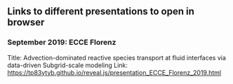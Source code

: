 ## Links to different presentations to open in browser

### September 2019: ECCE Florenz
Title: Advection-dominated reactive species transport at fluid interfaces via data-driven Subgrid-scale modeling
Link: <https://tp83ytyb.github.io/reveal.js/presentation_ECCE_Florenz_2019.html>

